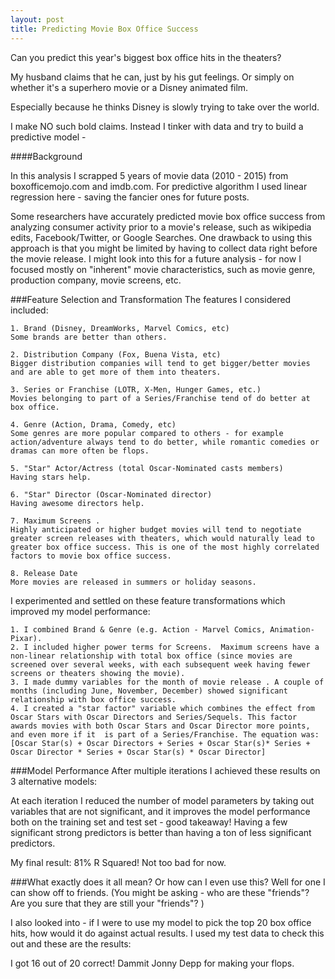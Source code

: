 ```yaml
---
layout: post
title: Predicting Movie Box Office Success
---
```


Can you predict this year's biggest box office hits in the theaters?

My husband claims that he can, just by his gut feelings.  Or simply on whether it's a superhero movie or a Disney animated film.  

Especially because he thinks Disney is slowly trying to take over the world.

I make NO such bold claims. Instead I tinker with data and try to build a predictive model -

####Background

In this analysis I scrapped 5 years of movie data (2010 - 2015) from boxofficemojo.com and imdb.com. For predictive algorithm I used linear regression here - saving the fancier ones for future posts. 

Some researchers have accurately predicted movie box office success from analyzing consumer activity prior to a movie's release, such as wikipedia edits, Facebook/Twitter, or Google Searches. One drawback to using this approach is that you might be limited by having to collect data right before the movie release. I might look into this for a future analysis - for now I focused mostly on "inherent" movie characteristics, such as movie genre, production company, movie screens, etc.

###Feature Selection and Transformation
The features I considered included:

	1. Brand (Disney, DreamWorks, Marvel Comics, etc)
	Some brands are better than others.

	2. Distribution Company (Fox, Buena Vista, etc)
	Bigger distribution companies will tend to get bigger/better movies and are able to get more of them into theaters.
	
	3. Series or Franchise (LOTR, X-Men, Hunger Games, etc.) 
	Movies belonging to part of a Series/Franchise tend of do better at box office. 
	
	4. Genre (Action, Drama, Comedy, etc)
	Some genres are more popular compared to others - for example action/adventure always tend to do better, while romantic comedies or dramas can more often be flops. 
	
	5. "Star" Actor/Actress (total Oscar-Nominated casts members)
	Having stars help. 
	
	6. "Star" Director (Oscar-Nominated director)
	Having awesome directors help.
	
	7. Maximum Screens . 
	Highly anticipated or higher budget movies will tend to negotiate greater screen releases with theaters, which would naturally lead to greater box office success. This is one of the most highly correlated factors to movie box office success.
	
	8. Release Date
	More movies are released in summers or holiday seasons. 

I experimented and settled on these feature transformations which improved my model performance:

	1. I combined Brand & Genre (e.g. Action - Marvel Comics, Animation-Pixar). 
	2. I included higher power terms for Screens.  Maximum screens have a non-linear relationship with total box office (since movies are screened over several weeks, with each subsequent week having fewer screens or theaters showing the movie).
	3. I made dummy variables for the month of movie release . A couple of months (including June, November, December) showed significant relationship with box office success. 
	4. I created a "star factor" variable which combines the effect from Oscar Stars with Oscar Directors and Series/Sequels. This factor awards movies with both Oscar Stars and Oscar Director more points, and even more if it  is part of a Series/Franchise. The equation was:
	[Oscar Star(s) + Oscar Directors + Series + Oscar Star(s)* Series + Oscar Director * Series + Oscar Star(s) * Oscar Director]


###Model Performance
After multiple iterations I achieved these results on 3 alternative models:
<insert slide>

At each iteration I reduced the number of model parameters by taking out variables that are not significant, and it improves the model performance both on the training set and test set - good takeaway! Having a few significant strong predictors is better than having a ton of less significant predictors. 

My final result: 81% R Squared! Not too bad for now. 

###What exactly does it all mean? Or how can I even use this?
Well for one I can show off to friends. (You might be asking - who are these "friends"? Are you sure that they are still your "friends"? ) 

I also looked into - if I were to use my model to pick the top 20 box office hits, how would it do against actual results. I used my test data to check this out and these are the results:

<insert slide>

I got 16 out of 20 correct! Dammit Jonny Depp for making your flops.  
